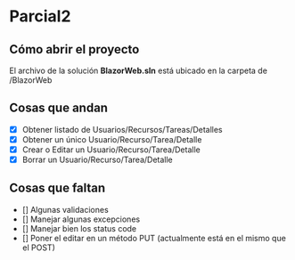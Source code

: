 # Parcial2
## Cómo abrir el proyecto
El archivo de la solución **BlazorWeb.sln** está ubicado en la carpeta de /BlazorWeb
## Cosas que andan
- [x] Obtener listado de Usuarios/Recursos/Tareas/Detalles
- [x] Obtener un único Usuario/Recurso/Tarea/Detalle
- [x] Crear o Editar un Usuario/Recurso/Tarea/Detalle
- [x] Borrar un Usuario/Recurso/Tarea/Detalle
## Cosas que faltan
- [] Algunas validaciones
- [] Manejar algunas excepciones
- [] Manejar bien los status code
- [] Poner el editar en un método PUT (actualmente está en el mismo que el POST)
